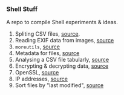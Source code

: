 ### Shell Stuff

A repo to compile Shell experiments & ideas.

1. Spliting CSV files, [source](https://www.datablist.com/learn/csv/split-big-csv-file-linux-mac-terminal).
2. Reading EXIF data from images, [source](https://www.geeksforgeeks.org/extracting-image-metadat-using-exif-tool-in-linux/)
3. `moreutils`, [source](https://rentes.github.io/unix/utilities/2015/07/27/moreutils-package/)
4. Metadata for files, [source](https://apple.stackexchange.com/questions/222342/terminal-command-to-get-all-of-a-files-metadata)
5. Analysing a CSV file tabularly, [source](https://stackoverflow.com/questions/14947916/import-csv-to-sqlite)
6. Encrypting & decrypting data, [source](https://stackoverflow.com/questions/33718005/how-to-encrypt-and-decrypt-a-string-text-in-shell-linux-environment)
7. OpenSSL, [source](https://www.feistyduck.com/library/openssl-cookbook/online/openssl-command-line/building-openssl.html)
8. IP addresses, [source](https://www.cyberciti.biz/faq/bash-shell-command-to-find-get-ip-address/)
9. Sort files by "last modified", [source](https://unix.stackexchange.com/questions/122597/sort-the-files-in-the-directory-recursively-based-on-last-modified-date)
